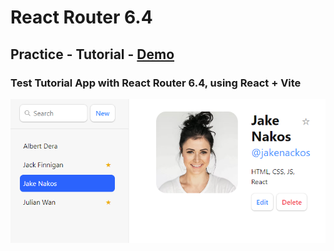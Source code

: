 # React Router 6.4

## Practice - Tutorial - [Demo](https://mve-react-movies-functions.vercel.app/)

### Test Tutorial App with React Router 6.4, using React + Vite

![TutorialApp](screenshot/router.png 'Tutorial App')
